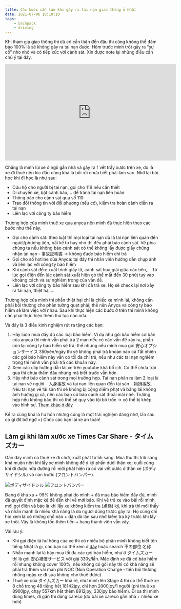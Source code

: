 ```yaml
---
title: Các bước cần làm khi gây ra tai nạn giao thông ở Nhật
date: 2021-07-06 10:10:10
tags:
    - bachpack
    - driving
---
```


Khi tham gia giao thông thì dù có cẩn thận đến đâu thì cũng không thể đảm bảo 100% là sẽ không gây ra tai nạn được. Hôm trước mình trót gây ra “sự cố” nho nhỏ và có tiếp xúc với cảnh sát. Xin được note lại những điều cần chú ý tại đây.

<iframe width="560" height="315" src="https://www.youtube.com/embed/nw7GTjrjojk" title="YouTube video player" frameborder="0" allow="accelerometer; autoplay; clipboard-write; encrypted-media; gyroscope; picture-in-picture" allowfullscreen></iframe>

<!-- more -->

Chẳng là mình lùi xe ở ngõ gần nhà và gây ra 1 vết trầy xước trên xe, do là xe đi thuê nên lúc đầu cũng khá là bối rối chưa biết phải làm sao. Nhớ lại bài học khi đi học là như sau:
- Cứu hộ cho người bị tai nạn, gọi cho 119 nếu cần thiết
- Di chuyển xe, bật cảnh báo,… để tránh tai nạn liên hoàn
- Thông báo cho cảnh sát qua số 110
- Trao đổi thông tin với đối phương (nếu có), kiểm tra hoàn cảnh diễn ra tai nạn
- Liên lạc với công ty bảo hiểm

Trường hợp của mình thuê xe qua anyca nên mình đã thực hiện theo các bước như thế này.
- Gọi cho cảnh sát: theo luật thì mọi loại tai nạn dù là tai nạn liên quan đến người/phương tiện, bất kể to hay nhỏ thì đều phải báo cảnh sát. Về phía chúng ta nếu không báo cảnh sát có thể không lấy được giấy chứng nhận tai nạn - 事故証明書 -> không được bảo hiểm chi trả
- Gọi cho số hotline của Anyca: tại đây thì nhân viên hướng dẫn chụp ảnh và liên lạc với công ty bảo hiểm
- Khi cảnh sát đến: xuất trình giấy tờ, cảnh sát hoà giải giữa các bên,… Từ lúc gọi điện đến lúc cảnh sát xuất hiện có thể mất đến 30 phút tuỳ vào khoảng cách và sự nghiêm trọng của vấn đề.
- Liên lạc với công ty bảo hiểm sau khi đã trả xe. Họ sẽ check lại nơi xảy ra tai nạn, thiệt hại,…

Trường hợp của mình thì phần thiệt hại chỉ là chiếc xe mình lái, không cần phải bồi thường cho phần tường quẹt phải; thế nên Anyca và công ty bảo hiểm sẽ làm việc với nhau. Sau khi thực hiện các bước ở trên thì mình không cần phải thực hiện thêm thủ tục nào nữa.

Và đây là 3 điều kinh nghiệm rút ra tặng các bạn:
1. Hãy luôn mua đầy đủ các loại bảo hiểm. Ví dụ như gói bảo hiểm cơ bản của anyca thì mình vẫn phải trả 2 man nếu có các vấn đề xảy ra, phần còn lại công ty bảo hiểm sẽ trả; thế nhưng nếu mình mua gói 安心オプションサーイス 350yên/ngày thì sẽ không phải trả khoản nào cả.Tất nhiên các gói bảo hiểm này vẫn có tối đa chi trả, nếu như các tai nạn nghiêm trọng thì mình vẫn phải trả các khoản này.
2. Xem các clip hướng dẫn lái xe trên youtube khá bổ ích. Có thể chưa trải qua thì chưa thấm đâu nhưng mà biết trước vẫn hơn.
3. Hãy nhớ báo cảnh sát trong mọi trường hợp. Tai nạn phân ra làm 2 loại là tai nạn về người - 人身事故 và tai nạn liên quan đến tài sản - 物損事故. Nếu tai nạn về tài sản thì sẽ không bị cộng điểm phạt và bằng lái không ảnh hưởng gì cả, nên các bạn cứ báo cảnh sát thoải mái nhé. Trường hợp nếu không báo thì có thể sẽ quy vào tội bỏ trốn -> có thể bị khép vào hình sự. 
   [Tham khảo ở đây](https://www.goo-net.com/magazine/108983.html)


Kể ra cũng khá là hú hồn nhưng cũng là một trải nghiệm đáng nhớ, lần sau có gì đỡ bỡ ngỡ =) Chúc các bạn lái xe an toàn!

## Làm gì khi làm xước xe Times Car Share - タイムズカー

Gần đây mình có thuê xe đi chơi, xuất phát từ 5h sáng. Mùa thu thì trời sáng khá muộn nên khi lấy xe mình không để ý kỹ phần dưới thân xe; cuối cùng khi đi được nửa đường rồi mới phát hiện ra có vài vết xước ở thân xe (ボディサイドシル) và cản trước (フロントバンパー).

![ボディサイドシル](https://i.imgur.com/IaZ8TOC.png)
![フロントバンパー](https://i.imgur.com/0Edpzgi.png)

Đang ở khá xa + 99% không phải do mình + đã mua bảo hiểm đầy đủ, mình đã quyết định mặc kệ để đến khi về mới báo. Khi về trả xe vào bãi rồi mình mới gọi điện và báo là khi lấy xe không kiểm tra (点検) kỹ, khi trả thì mới thấy và nhấn mạnh là nhiều khả năng là do người dùng trước gây ra. Họ cũng chỉ hỏi xem là có những chỗ nào + dặn dò lần sau nhớ kiểm tra kỹ trước khi lấy xe thôi. Vậy là không tốn thêm tiền + hạng thành viên vẫn vậy.

Vài lưu ý:
- Khi gọi điện tả hư hỏng của xe thì có nhiều bộ phận mình không biết tên tiếng Nhật là gì, các bạn có thể xem ở [đây](https://ginnotamagoblog.com/car-body-part-names/) hoặc search 車の部位 名称 
- Nhấn mạnh lại là hãy mua tối đa các gói bảo hiểm, như ở タイムズカー thì là gói 安心補償サービス với giá 330y/lần. Mặc định xe đã có bảo hiểm rồi nhưng không cover 100%, nếu không có gói này thì có khả năng sẽ phải trả thêm vài man phí NOC (Non Operation Charge - tiền bồi thường những ngày xe đi sửa không cho thuê được)
- Thuê xe của タイムズカー khá rẻ, như mình lên Stage 4 thì có thể thuê xe 8 chỗ trong 48 tiếng hết 18142jpy, chỉ hơn 2000jpy/1 người (phí thuê xe 8900jpy, chạy 557km hết thêm 8912jpy, 330jpy bảo hiểm). Đi xa thì mình dùng times, đi gần thì dùng careco (do bãi xe careco gần nhà + nhiều xe hơn)